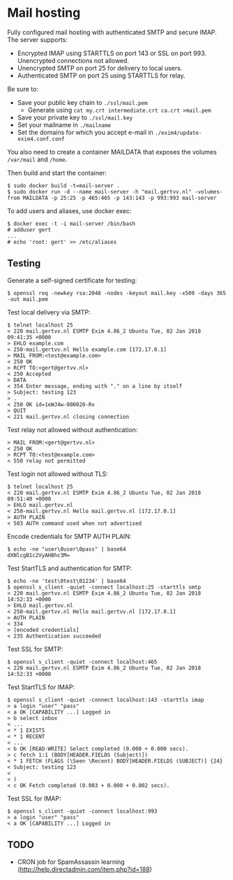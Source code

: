 Mail hosting
============

Fully configured mail hosting with authenticated SMTP and secure IMAP. The
server supports:

 - Encrypted IMAP using STARTTLS on port 143 or SSL on port 993. Unencrypted
   connections not allowed.
 - Unencrypted SMTP on port 25 for delivery to local users.
 - Authenticated SMTP on port 25 using STARTTLS for relay.

Be sure to:

 - Save your public key chain to `./ssl/mail.pem`
    - Generate using `cat my.crt intermediate.crt ca.crt >mail.pem`
 - Save your private key to `./ssl/mail.key`
 - Set your mailname in `./mailname`
 - Set the domains for which you accept e-mail in
   `./exim4/update-exim4.conf.conf`

You also need to create a container MAILDATA that exposes the volumes `/var/mail` and `/home`.

Then build and start the container:

    $ sudo docker build -t=mail-server .
    $ sudo docker run -d --name mail-server -h "mail.gertvv.nl" -volumes-from MAILDATA -p 25:25 -p 465:465 -p 143:143 -p 993:993 mail-server

To add users and aliases, use docker exec: 

    $ docker exec -t -i mail-server /bin/bash
    # adduser gert
    ...
    # echo 'root: gert' >> /etc/aliases

Testing
-------

Generate a self-signed certificate for testing:

    $ openssl req -newkey rsa:2048 -nodes -keyout mail.key -x509 -days 365 -out mail.pem

Test local delivery via SMTP:

    $ telnet localhost 25
    < 220 mail.gertvv.nl ESMTP Exim 4.86_2 Ubuntu Tue, 02 Jan 2018 09:41:35 +0000
    > EHLO example.com
    < 250-mail.gertvv.nl Hello example.com [172.17.0.1]
    > MAIL FROM:<test@example.com>
    < 250 OK
    > RCPT TO:<gert@gertvv.nl>
    < 250 Accepted
    > DATA
    < 354 Enter message, ending with "." on a line by itself
    > Subject: testing 123
    > .
    < 250 OK id=1eWJ4w-000020-Rv
    > QUIT
    < 221 mail.gertvv.nl closing connection

Test relay not allowed without authentication:

    > MAIL FROM:<gert@gertvv.nl>
    < 250 OK
    > RCPT TO:<test@example.com>
    < 550 relay not permitted

Test login not allowed without TLS:

    $ telnet localhost 25
    < 220 mail.gertvv.nl ESMTP Exim 4.86_2 Ubuntu Tue, 02 Jan 2018 09:51:40 +0000
    > EHLO mail.gertvv.nl
    < 250-mail.gertvv.nl Hello mail.gertvv.nl [172.17.0.1]
    > AUTH PLAIN
    < 503 AUTH command used when not advertised

Encode credentials for SMTP AUTH PLAIN:

    $ echo -ne "user\0user\0pass" | base64
    dXNlcgB1c2VyAHBhc3M=

Test StartTLS and authentication for SMTP:

    $ echo -ne 'test\0test\01234' | base64
    $ openssl s_client -quiet -connect localhost:25 -starttls smtp
    < 220 mail.gertvv.nl ESMTP Exim 4.86_2 Ubuntu Tue, 02 Jan 2018 14:52:33 +0000
    > EHLO mail.gertvv.nl
    < 250-mail.gertvv.nl Hello mail.gertvv.nl [172.17.0.1]
    > AUTH PLAIN
    < 334
    > [encoded credentials]
    < 235 Authentication succeeded

Test SSL for SMTP:

    $ openssl s_client -quiet -connect localhost:465
    < 220 mail.gertvv.nl ESMTP Exim 4.86_2 Ubuntu Tue, 02 Jan 2018 14:52:33 +0000

Test StartTLS for IMAP:

    $ openssl s_client -quiet -connect localhost:143 -starttls imap
    > a login "user" "pass"
    < a OK [CAPABILITY ...] Logged in
    > b select inbox
    < ...
    < * 1 EXISTS
    < * 1 RECENT
    < ...
    < b OK [READ-WRITE] Select completed (0.000 + 0.000 secs).
    > c fetch 1:1 (BODY[HEADER.FIELDS (Subject)])
    < * 1 FETCH (FLAGS (\Seen \Recent) BODY[HEADER.FIELDS (SUBJECT)] {24}
    < Subject: testing 123
    <
    < )
    < c OK Fetch completed (0.003 + 0.000 + 0.002 secs).


Test SSL for IMAP:

    $ openssl s_client -quiet -connect localhost:993
    > a login "user" "pass"
    < a OK [CAPABILITY ...] Logged in

TODO
----

 - CRON job for SpamAssassin learning (http://help.directadmin.com/item.php?id=188)
